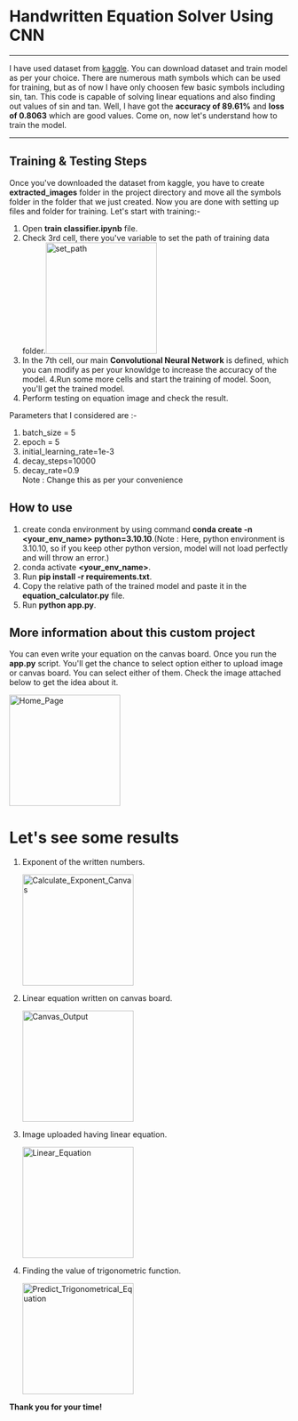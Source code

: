 # Handwritten Equation Solver Using CNN  

--- 
I have used dataset from [kaggle](https://www.kaggle.com/datasets/xainano/handwrittenmathsymbols). You can download dataset and train model as per your choice. There are numerous math symbols which can be used for training, but as of now I have only choosen few basic symbols including sin, tan. This code is capable of solving linear equations and also finding out values of sin and tan. Well, I have got the **accuracy of 89.61%** and **loss of 0.8063** which are good values. Come on, now let's understand how to train the model.

---
## Training & Testing Steps
Once you've downloaded the dataset from kaggle, you have to create **extracted_images** folder in the project directory and move all the symbols folder in the folder that we just created. Now you are done with setting up files and folder for training. Let's start with training:-    
1. Open **train classifier.ipynb** file.
2. Check 3rd cell, there you've variable to set the path of training data folder.<img src="https://github.com/kenil22/Handwritten_Equation_Solver/assets/73990461/6d1fa33b-4e09-4f4b-9423-f2c40175620c" width="200" alt="set_path">
3. In the 7th cell, our main **Convolutional Neural Network** is defined, which you can modify as per your knowldge to increase the accuracy of the model.
4.Run some more cells and start the training of model. Soon, you'll get the trained model.
1. Perform testing on equation image and check the result. 

Parameters that I considered are :- 
1. batch_size = 5
2. epoch = 5
3. initial_learning_rate=1e-3
4. decay_steps=10000
5. decay_rate=0.9  
Note : Change this as per your convenience 

## How to use 
1. create conda environment by using command **conda create -n <your_env_name> python=3.10.10**.(Note : Here, python environment is 3.10.10, so if you keep other python version, model will not load perfectly and will throw an error.)  
2. conda activate **<your_env_name>**.  
3. Run **pip install -r requirements.txt**.
4. Copy the relative path of the trained model and paste it in the **equation_calculator.py** file.  
5. Run **python app.py**.
   

## More information about this custom project
You can even write your equation on the canvas board. Once you run the **app.py** script. You'll get the chance to select option either to upload image or canvas board. You can select either of them. Check the image attached below to get the idea about it.

<img src="https://github.com/kenil22/Handwritten_Equation_Solver/assets/73990461/64d34aa3-3629-47c3-a418-b46c94a5cb35" width="200" alt="Home_Page">


# Let's see some results

1. Exponent of the written numbers.
   
   <img src="https://github.com/kenil22/Handwritten_Equation_Solver/assets/73990461/832613bf-b61b-47a8-9fe1-55197e65532c" width="200" alt="Calculate_Exponent_Canvas">

2. Linear equation written on canvas board.
   
   <img src="https://github.com/kenil22/Handwritten_Equation_Solver/assets/73990461/22f979e2-48a3-4b82-aacb-f6d721680a07" width="200" alt="Canvas_Output">

3. Image uploaded having linear equation.  

    <img src="https://github.com/kenil22/Handwritten_Equation_Solver/assets/73990461/24044630-e630-4342-b8ef-3e2a756b3c87" width="200" alt="Linear_Equation">

4. Finding the value of trigonometric function.

    <img src="https://github.com/kenil22/Handwritten_Equation_Solver/assets/73990461/b4ebd82a-214e-4dc3-8131-88f8a07c554f" width="200" alt="Predict_Trigonometrical_Equation">


**Thank you for your time!**